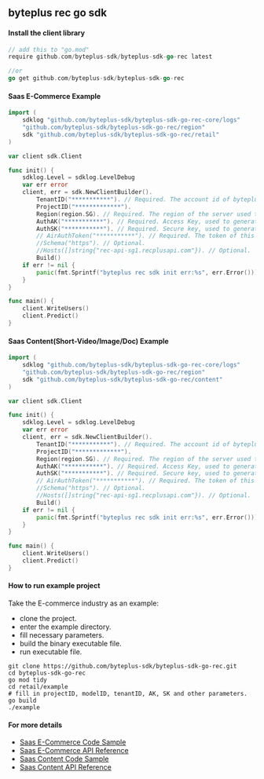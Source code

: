## byteplus rec go sdk

#### Install the client library
```go
// add this to "go.mod"
require github.com/byteplus-sdk/byteplus-sdk-go-rec latest

//or
go get github.com/byteplus-sdk/byteplus-sdk-go-rec
```

#### Saas E-Commerce Example
```go
import (
	sdklog "github.com/byteplus-sdk/byteplus-sdk-go-rec-core/logs"
	"github.com/byteplus-sdk/byteplus-sdk-go-rec/region"
	sdk "github.com/byteplus-sdk/byteplus-sdk-go-rec/retail"
)

var client sdk.Client

func init() {
	sdklog.Level = sdklog.LevelDebug
	var err error
	client, err = sdk.NewClientBuilder().
		TenantID("***********"). // Required. The account id of byteplus.
		ProjectID("*************").
		Region(region.SG). // Required. The region of the server used to provide service.
        AuthAK("***********"). // Required. Access Key, used to generate request signature. Saas Standard projects should use.
        AuthSK("***********"). // Required. Secure key, used to generate request signature. Saas Standard projects should use.
        // AirAuthToken("***********"). // Required. The token of this project. Saas Premium projects should use.
		//Schema("https"). // Optional.
		//Hosts([]string{"rec-api-sg1.recplusapi.com"}). // Optional.
		Build()
	if err != nil {
		panic(fmt.Sprintf("byteplus rec sdk init err:%s", err.Error()))
	}
}

func main() {
	client.WriteUsers()
	client.Predict()
}
```

#### Saas Content(Short-Video/Image/Doc) Example
```go
import (
	sdklog "github.com/byteplus-sdk/byteplus-sdk-go-rec-core/logs"
	"github.com/byteplus-sdk/byteplus-sdk-go-rec/region"
	sdk "github.com/byteplus-sdk/byteplus-sdk-go-rec/content"
)

var client sdk.Client

func init() {
	sdklog.Level = sdklog.LevelDebug
	var err error
	client, err = sdk.NewClientBuilder().
		TenantID("***********"). // Required. The account id of byteplus.
		ProjectID("*************").
		Region(region.SG). // Required. The region of the server used to provide service.
        AuthAK("***********"). // Required. Access Key, used to generate request signature. Saas Standard projects should use.
        AuthSK("***********"). // Required. Secure key, used to generate request signature. Saas Standard projects should use.
        // AirAuthToken("***********"). // Required. The token of this project. Saas Premium projects should use.
		//Schema("https"). // Optional.
		//Hosts([]string{"rec-api-sg1.recplusapi.com"}). // Optional.
		Build()
	if err != nil {
		panic(fmt.Sprintf("byteplus rec sdk init err:%s", err.Error()))
	}
}

func main() {
	client.WriteUsers()
	client.Predict()
}
```

#### How to run example project
Take the E-commerce industry as an example:
* clone the project.
* enter the example directory.
* fill necessary parameters.
* build the binary executable file.
* run executable file.

```shell
git clone https://github.com/byteplus-sdk/byteplus-sdk-go-rec.git
cd byteplus-sdk-go-rec
go mod tidy
cd retail/example
# fill in projectID, modelID, tenantID, AK, SK and other parameters.
go build
./example
```

#### For more details
* [Saas E-Commerce Code Sample](https://docs.byteplus.com/en/recommend/samples/retail_code_samples)
* [Saas E-Commerce API Reference](https://docs.byteplus.com/en/recommend/reference/retail_saas_writeusers)
* [Saas Content Code Sample](https://docs.byteplus.com/en/recommend/samples/content_code_samples)
* [Saas Content API Reference](https://docs.byteplus.com/en/recommend/reference/content_saas_writeusers)
